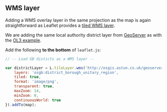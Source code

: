 ## WMS layer

Adding a WMS overlay layer in the same projection as the map is again straightforward as Leaflet provides a [tiled WMS layer](http://leafletjs.com/reference.html#tilelayer-wms).

We are adding the same local authority district layer from [GeoServer](http://geoserver.org/) as with the [OL3 example](../ol3/04-WMS-LAYER.md).

Add the following **to the bottom** of `leaflet.js`:

```javascript
// -- Load GB disticts as a WMS layer --

var districtLayer = L.tileLayer.wms('http://osgis.astun.co.uk/geoserver/gwc/service/wms?', {
    layers: 'osgb:district_borough_unitary_region',
    tiled: true,
    format: 'image/png',
    transparent: true,
    maxZoom: 14,
    minZoom: 0,
    continuousWorld: true
}).addTo(map);
```
